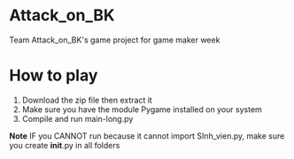 # Attack_on_BK
Team Attack_on_BK's game project for game maker week
# How to play
1. Download the zip file then extract it
2. Make sure you have the module Pygame installed on your system
3. Compile and run main-long.py 

**Note** IF you CANNOT run because it cannot import SInh_vien.py, make sure you create __init__.py in all folders
